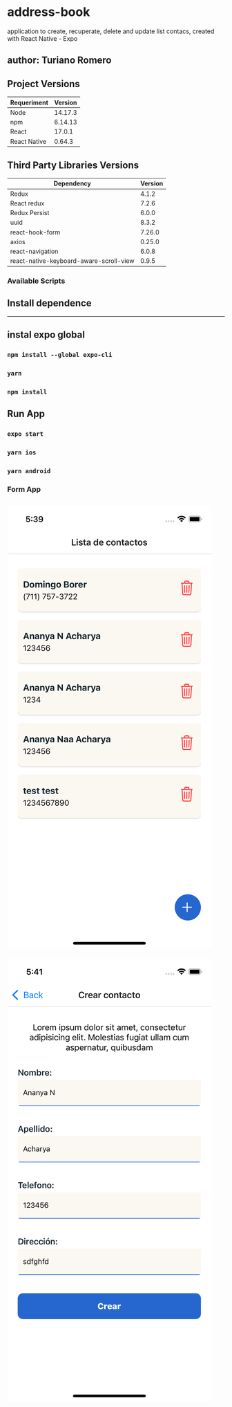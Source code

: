 # address-book
 application to create, recuperate, delete and update list contacs, created with React Native - Expo

## author: Turiano Romero
 ## Project Versions

| Requeriment  | Version |
| ------------ | ------- |
| Node         | 14.17.3 |
| npm          | 6.14.13 |
| React        | 17.0.1  |
| React Native | 0.64.3  |

## Third Party Libraries Versions

| Dependency                                 | Version |
| ------------------------------------------ | ------- |
| Redux                                      | 4.1.2   |
| React redux                                | 7.2.6   |
| Redux Persist                              | 6.0.0   |
| uuid                                       | 8.3.2   |
| react-hook-form                            | 7.26.0  |
| axios                                      | 0.25.0  |
| react-navigation                           | 6.0.8   |
| react-native-keyboard-aware-scroll-view    | 0.9.5   |
 
### Available Scripts

## Install dependence 
---------------------------------
## instal expo global 
### `npm install --global expo-cli`
### `yarn`
### `npm install`

## Run App
### `expo start`
### `yarn ios`

### `yarn android`


### Form App
![Form](https://github.com/Rome96/address-book/blob/master/assets/home.png)
---
![Form](https://github.com/Rome96/address-book/blob/master/assets/createUser.png)



